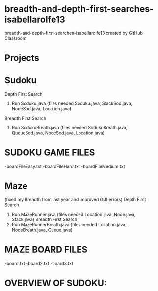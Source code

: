 # breadth-and-depth-first-searches-isabellarolfe13
breadth-and-depth-first-searches-isabellarolfe13 created by GitHub Classroom

# Projects
  # Sudoku 
   Depth First Search
   1) Run Soduku.java (files needed Soduku.java, StackSod.java, NodeSod.java, Location.java)
   
   Breadth First Search
   1) Run SodukuBreath.java (files needed SodukuBreath.java, QueueSod.java, NodeSod.java, Location.java)
   # SUDOKU GAME FILES
   -boardFileEasy.txt
   -boardFileHard.txt
   -boardFileMedium.txt
   
  # Maze 
  (fixed my Breadth from last year and improved GUI errors)
  Depth First Search
  1) Run MazeRunner.java (files needed Location.java, Node.java, Stack.java)
  Breadth First Search
  1) Run MazeRunnerBreath.java (files needed Location.java, NodeBreath.java, Queue.java)
  # MAZE BOARD FILES
  -board.txt
  -board2.txt
  -board3.txt
  
  # OVERVIEW OF SUDOKU:
  

